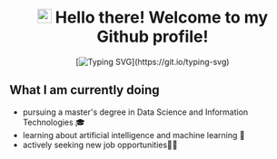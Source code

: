 <div align="center">

# <img src="https://media.giphy.com/media/hvRJCLFzcasrR4ia7z/giphy.gif" width="25px"> Hello there! Welcome to my Github profile! 
[![Typing SVG](https://readme-typing-svg.herokuapp.com?color=%236CC644&size=26&center=true&vCenter=true&width=450&height=150&lines=I'm+Konstantina+Stoikou;and+I'm+a+software+developer.)](https://git.io/typing-svg)
</div>

## What I am currently doing
- pursuing a master's degree in Data Science and Information Technologies 🎓
- learning about artificial intelligence and machine learning 🤖
- actively seeking new job opportunities👩‍💻

